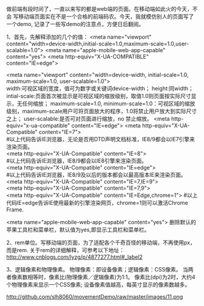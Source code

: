 做前端有段时间了，一直以来写的都是web端的页面。在移动端如此火的今天，不会
写移动端页面实在不是一个合格的前端码农。今天，我就模仿别人的页面写了一个demo,
记录了一些写demo的注意点，方便日后翻阅。

1、首先，先解释添加的几个<meta>的值：
\<meta name="viewport" content="width=device-width,initial-scale=1.0,maximum-scale=1.0,user-scalable=1.0">
\<meta name="apple-mobile-web-app-capable" content="yes">
\<meta http-equiv="X-UA-COMPATIBLE" content="IE=edge">


 \<meta name="viewport" content="width=device-width, initial-scale=1.0, maximum-scale=1.0, user-scalable=1.0">     
         width:可视区域的宽度，值可为数字或关键词device-width；
         height:同width；
         intial-scale:页面首次被显示是可视区域的缩放级别，取值1.0则页面按实际尺寸显示，无任何缩放；
         maximum-scale=1.0, minimum-scale=1.0：可视区域的缩放级别，maximum-scale用户可将页面放大的程序，1.0将禁止用户放大到实际尺寸之上；
         user-scalable:是否可对页面进行缩放，no 禁止缩放。
\<meta http-equiv="x-ua-compatible" content="IE=edge">
         \<meta http-equiv="X-UA-Compatible" content="IE=7">  
         #以上代码告诉IE浏览器，无论是否用DTD声明文档标准，IE8/9都会以IE7引擎来渲染页面。  
         \<meta http-equiv="X-UA-Compatible" content="IE=8">  
         #以上代码告诉IE浏览器，IE8/9都会以IE8引擎来渲染页面。  
         \<meta http-equiv="X-UA-Compatible" content="IE=edge">  
         #以上代码告诉IE浏览器，IE8/9及以后的版本都会以最高版本IE来渲染页面。  
         \<meta http-equiv="X-UA-Compatible" content="IE=7,IE=9">  
         \<meta http-equiv="X-UA-Compatible" content="IE=7,9">  
         \<meta http-equiv="X-UA-Compatible" content="IE=Edge,chrome=1">
         #以上代码IE=edge告诉IE使用最新的引擎渲染网页，chrome=1则可以激活Chrome Frame.
  
\<meta name="apple-mobile-web-app-capable" content="yes">
         删除默认的苹果工具栏和菜单栏，默认值为yes,即显示工具栏和菜单栏。

2、rem单位。写移动端的页面，为了适配各个千奇百怪的移动端，不再使用px，而是rem.
关于rem的详细解释，可参考以下地址：
http://www.cnblogs.com/lyzg/p/4877277.html#_label2


3、逻辑像素和物理像素。
  物理像素：即设备像素；逻辑像素：CSS像素。
  当两者像素数相等时，像素比(物理像素／逻辑像素)为1:1。
  像素比(dpi)为2时，大约4个物理像素来显示一个CSS像素;
  设备像素值越高，每英寸显示的像素数越多。
  
  http://github.com/slh8060/movementDemo/raw/master/images/11.png
  
  
  
  
  
